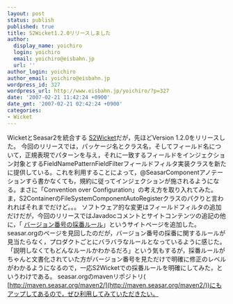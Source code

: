 ```yaml
---
layout: post
status: publish
published: true
title: S2Wicket1.2.0リリースしました
author:
  display_name: yoichiro
  login: yoichiro
  email: yoichiro@eisbahn.jp
  url: ''
author_login: yoichiro
author_email: yoichiro@eisbahn.jp
wordpress_id: 327
wordpress_url: http://www.eisbahn.jp/yoichiro/?p=327
date: '2007-02-21 11:42:24 +0900'
date_gmt: '2007-02-21 02:42:24 +0900'
categories:
- Wicket
---
```


WicketとSeasar2を統合する
[S2Wicket](http://s2wicket.sandbox.seasar.org/)だが，先ほどVersion 1.2.0をリリースした。
今回のリリースでは，パッケージ名とクラス名，そしてフィールド名について，正規表現でパターンを与え，それに一致するフィールドをインジェクション対象とするFieldNamePatternFieldFilterフィールドフィルタ実装クラスを新たに提供している。これを利用することによって，@SeasarComponentアノテーションすら書かなくても，規約に従ってインジェクションが施されるようになる。まさに「Convention over Configuration」の考え方を取り入れてみた。ま，S2ContainerのFileSystemComponentAutoRegisterクラスのパクりと言われればそれまでだけど。。。
ソフトウェア的な変更はフィールドフィルタの追加だけだが，今回のリリースではJavadocコメントとサイトコンテンツの追記の他に，「
[バージョン番号の採番ルール](http://s2wicket.sandbox.seasar.org/ja/version.html)」というサイトページを追加した。seasar.orgのページを見回したのだが，バージョン番号の採番に関するルールが見当たらなく，プロダクトごとにバラバラなルールとなっているように感じた。「説明しなくてもどんなルールかわかるだろ」という気もするが，採番ルールがちゃんと文書化されていた方がバージョン番号を見ただけで明確に修正のレベルがわかるようになるので，一応S2Wicketでの採番ルールを明確にしてみた，というわけである。
seasar.orgのmavenリポジトリ(
[http://maven.seasar.org/maven2/](http://maven.seasar.org/maven2/))にもアップしてあるので，ぜひ利用してみていただきたい。
